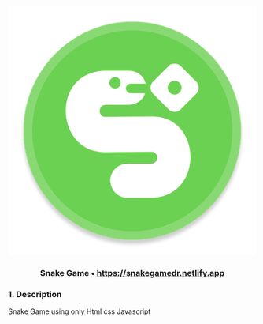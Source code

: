 
![Snakegame](snake.png)

### <p align="center"> Snake Game • <a href="https://snakegamedr.netlify.app" > https://snakegamedr.netlify.app </a> </p>

### 1. Description
Snake Game using only Html css Javascript
